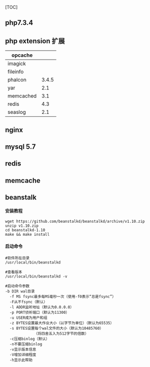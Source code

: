 [TOC]



## php7.3.4



## php extension 扩展

| opcache   |       |
| --------- | ----- |
| imagick   |       |
| fileinfo  |       |
| phalcon   | 3.4.5 |
| yar       | 2.1   |
| memcached | 3.1   |
| redis     | 4.3   |
| seaslog   | 2.1   |



## nginx



## mysql 5.7



## redis

## memcache

## beanstalk

#### 安装教程

```
wget https://github.com/beanstalkd/beanstalkd/archive/v1.10.zip
unzip v1.10.zip
cd beanstalkd-1.10
make && make install

```

#### 启动命令

```
#软件所在目录
/usr/local/bin/beanstalkd

#查看版本
/usr/local/bin/beanstalkd -v

#启动命令参数
-b DIR wal目录
  -f MS fsync最多每MS毫秒一次（使用-f0表示“总是fsync”）
  -F从不fsync（默认）
  -l ADDR监听地址（默认为0.0.0.0）
  -p PORT侦听端口（默认为11300）
  -u USER成为用户和组
  -z BYTES设置最大作业大小（以字节为单位）（默认为65535）
  -s BYTES设置每个wal文件的大小（默认为10485760）
             （将四舍五入为512字节的倍数）
  -c压缩binlog（默认）
  -n不要压缩binlog
  -v显示版本信息
  -V增加详细程度
  -h显示此帮助


```





